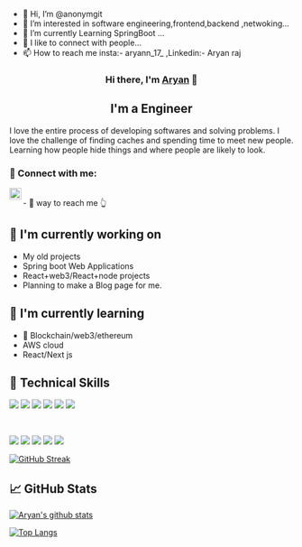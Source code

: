 - 👋 Hi, I’m @anonymgit
- 👀 I’m interested in software engineering,frontend,backend ,netwoking...
- 🌱 I’m currently Learning SpringBoot ...
- 💞️ I like to connect with people...
- 📫 How to reach me insta:- aryann_17_ ,Linkedin:- Aryan raj

<!---
anonymgit/anonymgit is a ✨ special ✨ repository because its `README.md` (this file) appears on your GitHub profile.
You can click the Preview link to take a look at your changes.
--->


<h3 align="center">
Hi there, I'm <a href="https://www.linkedin.com/in/aryanraj0836/" target="_blank" rel="noreferrer">Aryan</a> 👋
</h3>

<h2 align="center">
I'm a Engineer
</h2> 

I love the entire process of developing softwares and solving problems. I love the challenge of finding caches and spending time to meet new people. Learning how people hide things and where people are likely to look.

### 🤝 Connect with me:

<a href="https://www.linkedin.com/in/aryanraj0836/"><img align="left" src="https://raw.githubusercontent.com/yushi1007/yushi1007/main/images/linkedin.svg" alt="Aryan| LinkedIn" width="21px"/></a>

</br>
- 💬 way to reach me 👆

## 🔭 I'm currently working on

- My old projects
- Spring boot Web Applications
- React+web3/React+node projects
- Planning to make a Blog page for me.

## 🌱 I'm currently learning

- 📱 Blockchain/web3/ethereum
- AWS cloud
- React/Next js 

## 💼 Technical Skills

![](https://img.shields.io/badge/Code-React-informational?style=flat&logo=react&color=61DAFB)
![](https://img.shields.io/badge/Code-JavaScript-informational?style=flat&logo=JavaScript&color=F7DF1E)
![](https://img.shields.io/badge/Code-c++-informational?style=flat&logo=Ruby-On-Rails&color=CC0000)
![](https://img.shields.io/badge/Code-java-informational?style=flat&logo=Ruby-On-Rails&color=CC0000)
![](https://img.shields.io/badge/Code-HTML5-informational?style=flat&logo=HTML5&color=E34F26)
![](https://img.shields.io/badge/Code-SQLite-informational?style=flat&logo=SQLite&color=003B57)

</br>

![](https://img.shields.io/badge/Tools-NPM-informational?style=flat&logo=NPM&color=CB3837)
![](https://img.shields.io/badge/Tools-Heroku-informational?style=flat&logo=Heroku&color=430098)
![](https://img.shields.io/badge/Tools-Netlify-informational?style=flat&logo=netlify&color=00C7B7)
![](https://img.shields.io/badge/Tools-Git-informational?style=flat&logo=Git&color=F05032)
![](https://img.shields.io/badge/Tools-GitHub-informational?style=flat&logo=GitHub&color=181717)




[![GitHub Streak](https://streak-stats.demolab.com/?user=anonymgit)](https://git.io/streak-stats)


## 📈 GitHub Stats 

[![Aryan's github stats](https://github-readme-stats.vercel.app/api?username=anonymgit)](https://github.com/anonymgit)

[![Top Langs](https://github-readme-stats.vercel.app/api/top-langs/?username=anonymgit&layout=compact)](https://github.com/anonymgit)
